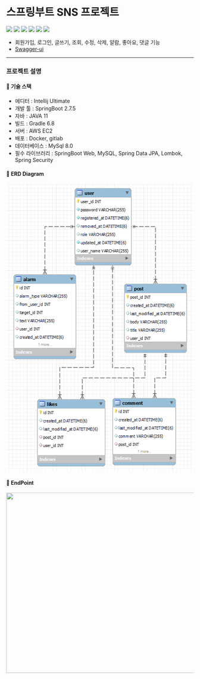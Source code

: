 # 스프링부트 SNS 프로젝트
<img src="https://img.shields.io/badge/java-007396?style=for-the-badge&logo=java&logoColor=white">
<img src="https://img.shields.io/badge/mysql-4479A1?style=for-the-badge&logo=mysql&logoColor=white">
<img src="https://img.shields.io/badge/springboot-6DB33F?style=for-the-badge&logo=springboot&logoColor=white">
<img src="https://img.shields.io/badge/springsecurity-6DB33F?style=for-the-badge&logo=springsecurity&logoColor=white">
<img src="https://img.shields.io/badge/AmazonEC2-FF9900?style=for-the-badge&logo=Amazon EC2&logoColor=white">
<img src="https://img.shields.io/badge/docker-2496ED?style=for-the-badge&logo=docker&logoColor=white">

- 회원가입, 로그인, 글쓰기, 조회, 수정, 삭제, 알람, 좋아요, 댓글 기능
- [Swagger-ui](http://ec2-3-38-172-197.ap-northeast-2.compute.amazonaws.com:8080/swagger-ui/#/)
---
### 프로젝트 설명
#### 🥇 기술 스택
- 에디터 : Intellij Ultimate
- 개발 툴 : SpringBoot 2.7.5
- 자바 : JAVA 11
- 빌드 : Gradle 6.8
- 서버 : AWS EC2
- 배포 : Docker, gitlab
- 데이터베이스 : MySql 8.0
- 필수 라이브러리 : SpringBoot Web, MySQL, Spring Data JPA, Lombok, Spring Security

#### 🥈 ERD Diagram
<img src="src/main/resources/images/erd_1.png" width="515" height="769"/>

#### 🥉 EndPoint
<img src="src/main/resources/images/image-20230105224151877.png" width="600" height="483"/>

